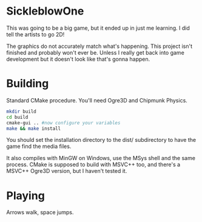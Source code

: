 SickleblowOne
=============

This was going to be a big game, but it ended up in just me learning. I did tell the artists to go 2D!

The graphics do not accurately match what's happening. This project isn't finished and probably won't
ever be. Unless I really get back into game development but it doesn't look like that's gonna happen.

Building
========

Standard CMake procedure. You'll need Ogre3D and Chipmunk Physics.

```bash
mkdir build
cd build
cmake-gui .. #now configure your variables
make && make install
```
You should set the installation directory to the dist/ subdirectory to have the game find the media
files.

It also compiles with MinGW on Windows, use the MSys shell and the same process. CMake is supposed to
build with MSVC++ too, and there's a MSVC++ Ogre3D version, but I haven't tested it.

Playing
=======

Arrows walk, space jumps.
